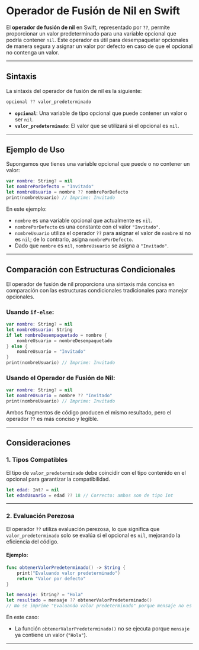 # Operador de Fusión de Nil en Swift

El **operador de fusión de nil** en Swift, representado por `??`, permite proporcionar un valor predeterminado para una variable opcional que podría contener `nil`. Este operador es útil para desempaquetar opcionales de manera segura y asignar un valor por defecto en caso de que el opcional no contenga un valor.

---

## Sintaxis

La sintaxis del operador de fusión de nil es la siguiente:

```swift
opcional ?? valor_predeterminado
```

- **`opcional`**: Una variable de tipo opcional que puede contener un valor o ser `nil`.
- **`valor_predeterminado`**: El valor que se utilizará si el opcional es `nil`.

---

## Ejemplo de Uso

Supongamos que tienes una variable opcional que puede o no contener un valor:

```swift
var nombre: String? = nil
let nombrePorDefecto = "Invitado"
let nombreUsuario = nombre ?? nombrePorDefecto
print(nombreUsuario) // Imprime: Invitado
```

En este ejemplo:
- `nombre` es una variable opcional que actualmente es `nil`.
- `nombrePorDefecto` es una constante con el valor `"Invitado"`.
- `nombreUsuario` utiliza el operador `??` para asignar el valor de `nombre` si no es `nil`; de lo contrario, asigna `nombrePorDefecto`.
- Dado que `nombre` es `nil`, `nombreUsuario` se asigna a `"Invitado"`.

---

## Comparación con Estructuras Condicionales

El operador de fusión de nil proporciona una sintaxis más concisa en comparación con las estructuras condicionales tradicionales para manejar opcionales.

### Usando `if-else`:

```swift
var nombre: String? = nil
let nombreUsuario: String
if let nombreDesempaquetado = nombre {
    nombreUsuario = nombreDesempaquetado
} else {
    nombreUsuario = "Invitado"
}
print(nombreUsuario) // Imprime: Invitado
```

### Usando el Operador de Fusión de Nil:

```swift
var nombre: String? = nil
let nombreUsuario = nombre ?? "Invitado"
print(nombreUsuario) // Imprime: Invitado
```

Ambos fragmentos de código producen el mismo resultado, pero el operador `??` es más conciso y legible.

---

## Consideraciones

### 1. **Tipos Compatibles**

El tipo de `valor_predeterminado` debe coincidir con el tipo contenido en el opcional para garantizar la compatibilidad.

```swift
let edad: Int? = nil
let edadUsuario = edad ?? 18 // Correcto: ambos son de tipo Int
```

---

### 2. **Evaluación Perezosa**

El operador `??` utiliza evaluación perezosa, lo que significa que `valor_predeterminado` solo se evalúa si el opcional es `nil`, mejorando la eficiencia del código.

#### Ejemplo:

```swift
func obtenerValorPredeterminado() -> String {
    print("Evaluando valor predeterminado")
    return "Valor por defecto"
}

let mensaje: String? = "Hola"
let resultado = mensaje ?? obtenerValorPredeterminado()
// No se imprime "Evaluando valor predeterminado" porque mensaje no es nil
```

En este caso:
- La función `obtenerValorPredeterminado()` no se ejecuta porque `mensaje` ya contiene un valor (`"Hola"`).

---


